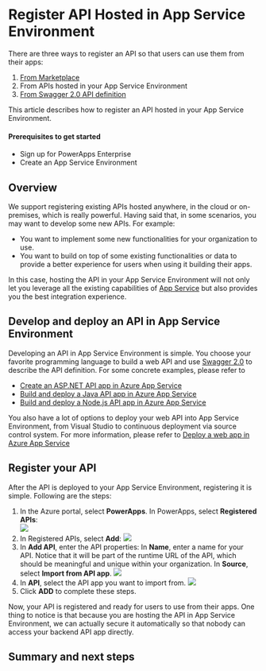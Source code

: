 <properties
	pageTitle="Register API hosted in App Service Environment | Microsoft Azure"
	description="Register API hosted in App Service Environment"
	services="powerapps"
	documentationCenter="" 
	authors="MandiOhlinger"
	manager="dwrede"
	editor=""/>

<tags
   ms.service="powerapps"
   ms.devlang="na"
   ms.topic="article"
   ms.tgt_pltfrm="na"
   ms.workload="na" 
   ms.date="11/11/2015"
   ms.author="guayan"/>

# Register API Hosted in App Service Environment

There are three ways to register an API so that users can use them from their apps:

1. [From Marketplace](powerapps-register-api-from-marketplace.md)
2. From APIs hosted in your App Service Environment
3. [From Swagger 2.0 API definition](powerapps-register-existing-api-from-api-definition.md)

This article describes how to register an API hosted in your App Service Environment.

#### Prerequisites to get started

- Sign up for PowerApps Enterprise
- Create an App Service Environment

## Overview

We support registering existing APIs hosted anywhere, in the cloud or on-premises, which is really powerful. Having said that, in some scenarios, you may want to develop some new APIs. For example:

- You want to implement some new functionalities for your organization to use.
- You want to build on top of some existing functionalities or data to provide a better experience for users when using it building their apps.

In this case, hosting the API in your App Service Environment will not only let you leverage all the existing capabilities of [App Service]() but also provides you the best integration experience.

## Develop and deploy an API in App Service Environment

Developing an API in App Service Environment is simple. You choose your favorite programming language to build a web API and use [Swagger 2.0](http://swagger.io) to describe the API definition. For some concrete examples, please refer to

- [Create an ASP.NET API app in Azure App Service](https://azure.microsoft.com/documentation/articles/app-service-dotnet-create-api-app/)
- [Build and deploy a Java API app in Azure App Service](https://azure.microsoft.com/documentation/articles/app-service-api-java-api-app/)
- [Build and deploy a Node.js API app in Azure App Service](https://azure.microsoft.com/documentation/articles/app-service-api-nodejs-api-app/)

You also have a lot of options to deploy your web API into App Service Environment, from Visual Studio to continuous deployment via source control system. For more information, please refer to [Deploy a web app in Azure App Service](https://azure.microsoft.com/documentation/articles/web-sites-deploy/)

## Register your API

After the API is deployed to your App Service Environment, registering it is simple. Following are the steps:

1. In the Azure portal, select **PowerApps**. In PowerApps, select **Registered APIs**:  
	![][11]
2. In Registered APIs, select **Add**:
	![][12]  
3. In **Add API**, enter the API properties:
	In **Name**, enter a name for your API. Notice that it will be part of the runtime URL of the API, which should be meaningful and unique within your organization.
	In **Source**, select **Import from API app**.
	![][13]
4. In **API**, select the API app you want to import from.
	![][14]
5. Click **ADD** to complete these steps.

Now, your API is registered and ready for users to use from their apps. One thing to notice is that because you are hosting the API in App Service Environment, we can actually secure it automatically so that nobody can access your backend API app directly.

## Summary and next steps




[11]: ./media/powerapps-register-api-hosted-in-app-service/registered-apis-part.png
[12]: ./media/powerapps-register-api-hosted-in-app-service/add-api-button.png
[13]: ./media/powerapps-register-api-hosted-in-app-service/add-api-blade.png
[14]: ./media/powerapps-register-api-hosted-in-app-service/add-api-select-from-marketplace-blade.png
